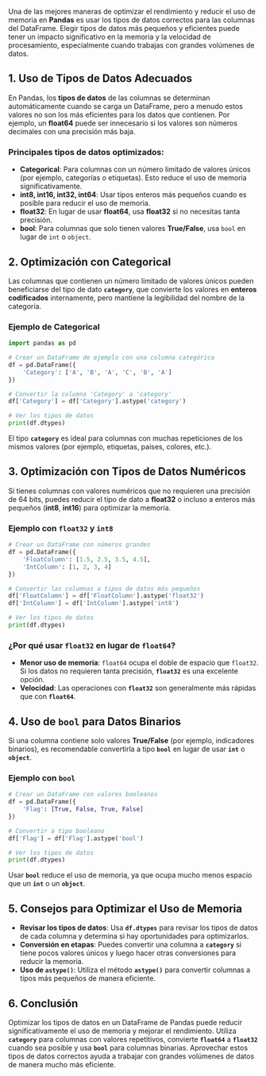 
Una de las mejores maneras de optimizar el rendimiento y reducir el uso de memoria en **Pandas** es usar los tipos de datos correctos para las columnas del DataFrame. Elegir tipos de datos más pequeños y eficientes puede tener un impacto significativo en la memoria y la velocidad de procesamiento, especialmente cuando trabajas con grandes volúmenes de datos.

## **1. Uso de Tipos de Datos Adecuados**

En Pandas, los **tipos de datos** de las columnas se determinan automáticamente cuando se carga un DataFrame, pero a menudo estos valores no son los más eficientes para los datos que contienen. Por ejemplo, un **float64** puede ser innecesario si los valores son números decimales con una precisión más baja.

### **Principales tipos de datos optimizados**:

- **Categorical**: Para columnas con un número limitado de valores únicos (por ejemplo, categorías o etiquetas). Esto reduce el uso de memoria significativamente.
- **int8, int16, int32, int64**: Usar tipos enteros más pequeños cuando es posible para reducir el uso de memoria. 
- **float32**: En lugar de usar **float64**, usa **float32** si no necesitas tanta precisión.
- **bool**: Para columnas que solo tienen valores **True/False**, usa `bool` en lugar de `int` o `object`.

## **2. Optimización con Categorical**

Las columnas que contienen un número limitado de valores únicos pueden beneficiarse del tipo de dato **`category`**, que convierte los valores en **enteros codificados** internamente, pero mantiene la legibilidad del nombre de la categoría.

### Ejemplo de Categorical

```python
import pandas as pd

# Crear un DataFrame de ejemplo con una columna categórica
df = pd.DataFrame({
    'Category': ['A', 'B', 'A', 'C', 'B', 'A']
})

# Convertir la columna 'Category' a 'category'
df['Category'] = df['Category'].astype('category')

# Ver los tipos de datos
print(df.dtypes)
```

El tipo **`category`** es ideal para columnas con muchas repeticiones de los mismos valores (por ejemplo, etiquetas, países, colores, etc.).

## **3. Optimización con Tipos de Datos Numéricos**

Si tienes columnas con valores numéricos que no requieren una precisión de 64 bits, puedes reducir el tipo de dato a **float32** o incluso a enteros más pequeños (**int8**, **int16**) para optimizar la memoria.

### Ejemplo con `float32` y `int8`

```python
# Crear un DataFrame con números grandes
df = pd.DataFrame({
    'FloatColumn': [1.5, 2.5, 3.5, 4.5],
    'IntColumn': [1, 2, 3, 4]
})

# Convertir las columnas a tipos de datos más pequeños
df['FloatColumn'] = df['FloatColumn'].astype('float32')
df['IntColumn'] = df['IntColumn'].astype('int8')

# Ver los tipos de datos
print(df.dtypes)
```

### **¿Por qué usar `float32` en lugar de `float64`?**

- **Menor uso de memoria**: `float64` ocupa el doble de espacio que `float32`. Si los datos no requieren tanta precisión, **`float32`** es una excelente opción.
- **Velocidad**: Las operaciones con **`float32`** son generalmente más rápidas que con **`float64`**.

## **4. Uso de `bool` para Datos Binarios**

Si una columna contiene solo valores **True/False** (por ejemplo, indicadores binarios), es recomendable convertirla a tipo **`bool`** en lugar de usar **`int`** o **`object`**.

### Ejemplo con `bool`

```python
# Crear un DataFrame con valores booleanos
df = pd.DataFrame({
    'Flag': [True, False, True, False]
})

# Convertir a tipo booleano
df['Flag'] = df['Flag'].astype('bool')

# Ver los tipos de datos
print(df.dtypes)
```

Usar **`bool`** reduce el uso de memoria, ya que ocupa mucho menos espacio que un **`int`** o un **`object`**.

## **5. Consejos para Optimizar el Uso de Memoria**

- **Revisar los tipos de datos**: Usa **`df.dtypes`** para revisar los tipos de datos de cada columna y determina si hay oportunidades para optimizarlos.
- **Conversión en etapas**: Puedes convertir una columna a **`category`** si tiene pocos valores únicos y luego hacer otras conversiones para reducir la memoria.
- **Uso de `astype()`**: Utiliza el método **`astype()`** para convertir columnas a tipos más pequeños de manera eficiente.

## **6. Conclusión**

Optimizar los tipos de datos en un DataFrame de Pandas puede reducir significativamente el uso de memoria y mejorar el rendimiento. Utiliza **`category`** para columnas con valores repetitivos, convierte **`float64`** a **`float32`** cuando sea posible y usa **`bool`** para columnas binarias. Aprovechar estos tipos de datos correctos ayuda a trabajar con grandes volúmenes de datos de manera mucho más eficiente.
